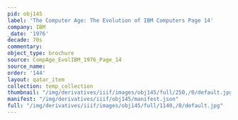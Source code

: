 ```yaml
---
pid: obj145
label: 'The Computer Age: The Evolution of IBM Computers Page 14'
company: IBM
_date: '1976'
decade: 70s
commentary: 
object_type: brochure
source: CompAge_EvolIBM_1976_Page_14
source_name: 
order: '144'
layout: qatar_item
collection: temp_collection
thumbnail: "/img/derivatives/iiif/images/obj145/full/250,/0/default.jpg"
manifest: "/img/derivatives/iiif/obj145/manifest.json"
full: "/img/derivatives/iiif/images/obj145/full/1140,/0/default.jpg"
---
```

